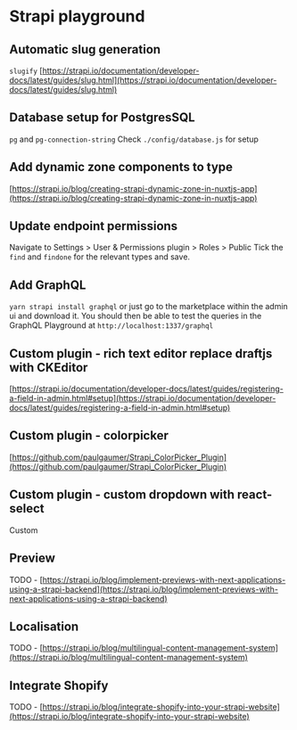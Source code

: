 # Strapi playground

## Automatic slug generation

`slugify`
[https://strapi.io/documentation/developer-docs/latest/guides/slug.html](https://strapi.io/documentation/developer-docs/latest/guides/slug.html)

## Database setup for PostgresSQL

`pg` and `pg-connection-string`
Check `./config/database.js` for setup

## Add dynamic zone components to type

[https://strapi.io/blog/creating-strapi-dynamic-zone-in-nuxtjs-app](https://strapi.io/blog/creating-strapi-dynamic-zone-in-nuxtjs-app)

## Update endpoint permissions

Navigate to Settings > User & Permissions plugin > Roles > Public
Tick the `find` and `findone` for the relevant types and save.

## Add GraphQL

`yarn strapi install graphql` or just go to the marketplace within the admin ui and download it.
You should then be able to test the queries in the GraphQL Playground at `http://localhost:1337/graphql`

## Custom plugin - rich text editor replace draftjs with CKEditor

[https://strapi.io/documentation/developer-docs/latest/guides/registering-a-field-in-admin.html#setup](https://strapi.io/documentation/developer-docs/latest/guides/registering-a-field-in-admin.html#setup)

## Custom plugin - colorpicker

[https://github.com/paulgaumer/Strapi_ColorPicker_Plugin](https://github.com/paulgaumer/Strapi_ColorPicker_Plugin)

## Custom plugin - custom dropdown with react-select

Custom

## Preview

TODO - [https://strapi.io/blog/implement-previews-with-next-applications-using-a-strapi-backend](https://strapi.io/blog/implement-previews-with-next-applications-using-a-strapi-backend)

## Localisation

TODO - [https://strapi.io/blog/multilingual-content-management-system](https://strapi.io/blog/multilingual-content-management-system)

## Integrate Shopify

TODO - [https://strapi.io/blog/integrate-shopify-into-your-strapi-website](https://strapi.io/blog/integrate-shopify-into-your-strapi-website)
